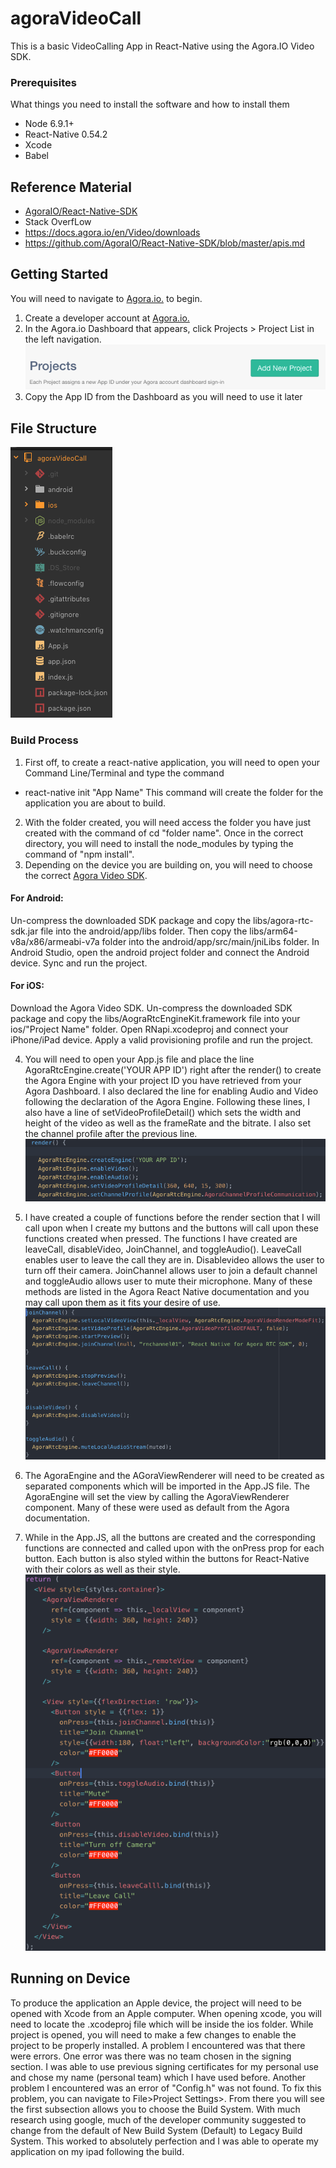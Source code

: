 # agoraVideoCall

This is a basic VideoCalling App in React-Native using the Agora.IO Video SDK.

### Prerequisites

What things you need to install the software and how to install them
* Node 6.9.1+
* React-Native 0.54.2
* Xcode
* Babel

## Reference Material 
* [AgoraIO/React-Native-SDK](https://github.com/AgoraIO/React-Native-SDK)
* Stack OverfLow
* https://docs.agora.io/en/Video/downloads
* https://github.com/AgoraIO/React-Native-SDK/blob/master/apis.md

## Getting Started
You will need to navigate to [Agora.io.](https://dashboard.agora.io/signin/) to begin.

1. Create a developer account at [Agora.io.](https://dashboard.agora.io/signin/)
2. In the Agora.io Dashboard that appears, click Projects > Project List in the left navigation.
![](https://github.com/nickykwn/agoraVideoCall/blob/master/images/add%20project.png)
3. Copy the App ID from the Dashboard as you will need to use it later

## File Structure
![](https://github.com/nickykwn/agoraVideoCall/blob/master/images/structure.png)

### Build Process
1. First off, to create a react-native application, you will need to open your Command Line/Terminal and type the command
* react-native init "App Name"
This command will create the folder for the application you are about to build. 
2. With the folder created, you will need access the folder you have just created with the command of cd "folder name". Once in the correct directory, you will need to install the node_modules by typing the command of "npm install".
3. Depending on the device you are building on, you will need to choose the correct [Agora Video SDK](https://www.agora.io/en/download/).

#### For Android: 
Un-compress the downloaded SDK package and copy the libs/agora-rtc-sdk.jar file into the android/app/libs folder.
Then copy the libs/arm64-v8a/x86/armeabi-v7a folder into the android/app/src/main/jniLibs folder.
In Android Studio, open the android project folder and connect the Android device.
Sync and run the project.
#### For iOS:
Download the Agora Video SDK.
Un-compress the downloaded SDK package and copy the libs/AograRtcEngineKit.framework file into your ios/"Project Name" folder.
Open RNapi.xcodeproj and connect your iPhone/iPad device.
Apply a valid provisioning profile and run the project.

4. You will need to open your App.js file and place the line AgoraRtcEngine.create('YOUR APP ID') right after the render() to create the Agora Engine with your project ID you have retrieved from your Agora Dashboard. I also declared the line for enabling Audio and Video following the declaration of the Agora Engine. Following these lines, I also have a line of setVideoProfileDetail() which sets the width and height of the video as well as the frameRate and the bitrate. I also set the channel profile after the previous line.
![](https://github.com/nickykwn/agoraVideoCall/blob/master/images/appid.png)

5. I have created a couple of functions before the render section that I will call upon when I create my buttons and the buttons will call upon these functions created when pressed. The functions I have created are leaveCall, disableVideo, JoinChannel, and toggleAudio(). LeaveCall enables user to leave the call they are in. Disablevideo allows the user to turn off their camera. JoinChannel allows user to join a default channel and toggleAudio allows user to mute their microphone. Many of these methods are listed in the Agora React Native documentation and you may call upon them as it fits your desire of use.
![](https://github.com/nickykwn/agoraVideoCall/blob/master/images/methods.png)

6. The AgoraEngine and the AGoraViewRenderer will need to be created as separated components which will be imported in the App.JS file. The AgoraEngine will set the view by calling the AgoraViewRenderer component. Many of these were used as default from the Agora documentation. 

7. While in the App.JS, all the buttons are created and the corresponding functions are connected and called upon with the onPress prop for each button. Each button is also styled within the buttons for React-Native with their colors as well as their style. 
![](https://github.com/nickykwn/agoraVideoCall/blob/master/images/view.png)

## Running on Device
To produce the application an Apple device, the project will need to be opened with Xcode from an Apple computer. When opening xcode, you will need to locate the .xcodeproj file which will be inside the ios folder. While project is opened, you will need to make a few changes to enable the project to be properly installed. A problem I encountered was that there were errors. One error was there was no team chosen in the signing section. I was able to use previous signing certificates for my personal use and chose my name (personal team) which I have used before. Another problem I encountered was an error of "Config.h" was not found. To fix this problem, you can navigate to File>Project Settings>. From there you will see the first subsection allows you to choose the Build System. With much research using google, much of the developer community suggested to change from the default of New Build System (Default) to Legacy Build System. This worked to absolutely perfection and I was able to operate my application on my ipad following the build.





